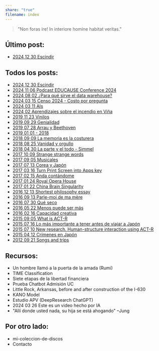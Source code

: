 ```yaml
---
share: "true"
filename: index
---
```

> "Non foras ire! In interiore homine habitat veritas."

## Último post:
- [2024 12 30 Escindir](./2024-12-30-Escindir.md)


## Todos los posts:
- [2024 12 30 Escindir](./2024-12-30-Escindir.md)
- [2024 11 06 Podcast EDUCAUSE Conference 2024](./podcast-educause-conference-2024.md)
- [2024 08 02 ¿Para qué sirve el data warehouse?](./para-que-sirve-el-datawarehouse.md)
- [2024 03 15 Censo 2024 - Costo por pregunta](./censo-2024-costo-por-pregunta.md)
- [2024 03 11 AIs](./ais.md)
- [2024 02 Aprendizajes sobre el incendio en Viña](./2024-02-aprendizajes-sobre-el-incendio-en-vina.md)
- [2019 11 23 Vinilos](./2019-11-23-vinilos.md)
- [2019 09 29 Genialidad](./2019-09-29-genialidad.md)
- [2019 07 28 Arrau y Beethoven](./2019-07-28-arrau-y-beethoven.md)
- [2019 01 01 - 2018](./2019-01-01-2018.md)
- [2018 09 09 La memoria es la costurera](./2018-09-09-la-memoria-es-la-costurera.md)
- [2018 08 25 Vanidad y orgullo](./2018-08-25-vanidad-y-orgullo.md)
- [2018 04 30 La parte y el todo - Simmel](./2018-04-30-la-parte-y-el-todo-simmel.md)
- [2017 10 09 Strange strange words](./2017-10-09-strange-strange-words.md)
- [2017 09 05 Musicales](./2017-09-05-musicales.md)
- [2017 07 13 Corea y Japón](./2017-07-13-corea-y-japon.md)
- [2017 03 16 Turn Print Screen into Apps key](./2017-03-16-turn-print-screen-into-apps-key.md)
- [2017 02 15 Anda contándome](./2017-02-15-anda-contandome.md)
- [2017 01 24 Royal Opera House](./2017-01-24-royal-opera-house.md)
- [2017 01 22 China Brain Singularity](./2017-01-22-china-brain-singularity.md)
- [2016 12 13 Shortest philosophy essay](./2016-12-13-shortest-philosophy-essay.md)
- [2016 09 13 Parle-moi de ma mère](./2016-09-13-parle-moi-de-ma-mere.md)
- [2016 07 30 Qué seco](./2016-07-30-que-seco.md)
- [2016 05 22 Menos puede ser más](./2016-05-22-menos-puede-ser-mas.md)
- [2016 02 16 Capacidad creativa](./2016-02-16-capacidad-creativa.md)
- [2015 09 05 What is ACT-R](./2015-09-05-what-is-act-r.md)
- [2015 07 16 Lo más importante a tener antes de viajar a Japón](./2015-07-16-lo-mas-importante-a-tener-antes-de-viajar-a-japon.md)
- [2015 07 10 New research. Human-structure interaction using ACT-R](./2015-07-10-new-research-human-structure-interaction-using-act-r.md)
- [2015 04 12 Crímenes en Japón](./2015-04-12-crimenes-en-japon.md)
- [2012 09 21 Songs and trips](./2012-09-21-songs-and-trips.md)


## Recursos:
- Un hombre llamó a la puerta de la amada (Rumi)
- TIME Classification
- Siete etapas de la libertad financiera
- Prueba Chatbot Admisión UC
- Little Rock, Arkansas, before and after construction of the I-630
- KANO Model
- Estudio APV (DeepResearch ChatGPT)
- 2024 03 26 Este es un video hecho por IA
- "Allí donde usted nada, su hija se está ahogando" –Jung


## Por otro lado:
- mi-coleccion-de-discos
- Contacto 

